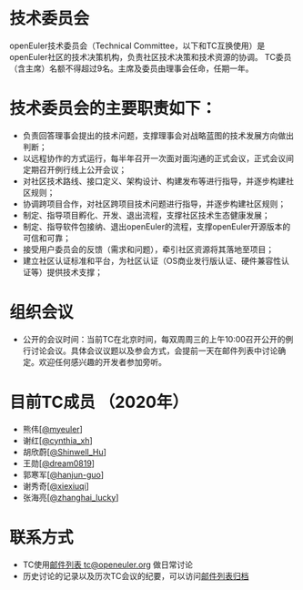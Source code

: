 # 技术委员会

openEuler技术委员会（Technical Committee，以下和TC互换使用）是openEuler社区的技术决策机构，负责社区技术决策和技术资源的协调。
TC委员（含主席）名额不得超过9名。主席及委员由理事会任命，任期一年。

# 技术委员会的主要职责如下：

- 负责回答理事会提出的技术问题，支撑理事会对战略蓝图的技术发展方向做出判断；
- 以远程协作的方式运行，每半年召开一次面对面沟通的正式会议，正式会议间定期召开例行线上公开会议；
- 对社区技术路线、接口定义、架构设计、构建发布等进行指导，并逐步构建社区规则；
- 协调跨项目合作，对社区跨项目技术问题进行指导，并逐步构建社区规则；
- 制定、指导项目孵化、开发、退出流程，支撑社区技术生态健康发展；
- 制定、指导软件包接纳、退出openEuler的流程，支撑openEuler开源版本的可信和可靠；
- 接受用户委员会的反馈（需求和问题），牵引社区资源将其落地至项目；
- 建立社区认证标准和平台，为社区认证（OS商业发行版认证、硬件兼容性认证等）提供技术支撑；

# 组织会议

- 公开的会议时间：当前TC在北京时间，每双周周三的上午10:00召开公开的例行讨论会议。具体会议议题以及参会方式，会提前一天在邮件列表中讨论确定。欢迎任何感兴趣的开发者参加旁听。


# 目前TC成员 （2020年）

- 熊伟[[@myeuler](https://gitee.com/myeuler)]
- 谢红[[@cynthia_xh](https://gitee.com/cynthia_xh)]
- 胡欣蔚[[@Shinwell_Hu](https://gitee.com/Shinwell_Hu)]
- 王勋[[@dream0819](https://gitee.com/dream0819)]
- 郭寒军[[@hanjun-guo](https://gitee.com/hanjun-guo)]
- 谢秀奇[[@xiexiuqi](https://gitee.com/xiexiuqi)]
- 张海亮[[@zhanghai_lucky](https://gitee.com/zhanghailiang_lucky)]

# 联系方式

- TC使用[邮件列表 tc@openeuler.org](tc@openeuler.org) 做日常讨论
- 历史讨论的记录以及历次TC会议的纪要，可以访问[邮件列表归档](https://mailweb.openeuler.org/hyperkitty/list/tc@openeuler.org/)